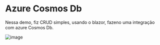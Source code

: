 # Azure Cosmos Db

Nessa demo, fiz CRUD simples, usando o blazor, fazeno uma integração com azure Cosmos Db.


![image](https://github.com/CesaragsUC/azure-cosmos-db/assets/25139027/339cfe9b-bd02-43b3-a395-9848625bb931)
